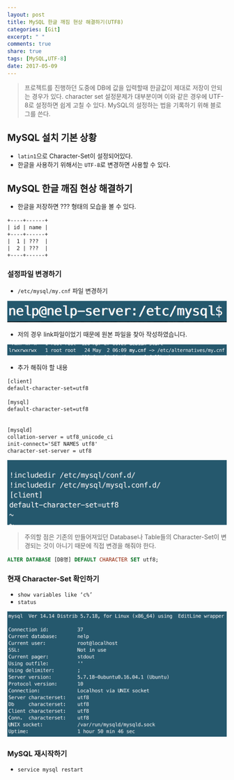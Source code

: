 ```yaml
---
layout: post
title: MySQL 한글 깨짐 현상 해결하기(UTF8)
categories: [Git]
excerpt: " "
comments: true
share: true
tags: [MySQL,UTF-8]
date: 2017-05-09
---
```


> 프로젝트를 진행하던 도중에 DB에 값을 입력할때 한글값이 제대로 저장이 안되는 경우가 있다. character set 설정문제가 대부분이며 이와 같은 경우에 UTF-8로 설정하면 쉽게 고칠 수 있다. MySQL의 설정하는 법을 기록하기 위해 블로그를 쓴다.

## MySQL 설치 기본 상황
- `latin1`으로 Character-Set이 설정되어있다.
- 한글을 사용하기 위해서는 `UTF-8`로 변경하면 사용할 수 있다.

## MySQL 한글 깨짐 현상 해결하기
- 한글을 저장하면 ??? 형태의 모습을 볼 수 있다.

```
+----+------+
| id | name |
+----+------+
|  1 | ???  |
|  2 | ???  |
+----+------+
```


### 설정파일 변경하기
- `/etc/mysql/my.cnf` 파일 변경하기

![No Image](/assets/20170509/1.PNG)

- 저의 경우 link파일이었기 때문에 원본 파일을 찾아 작성하였습니다.

![No Image](/assets/20170509/2.PNG)

- 추가 해줘야 할 내용

```
[client]
default-character-set=utf8

[mysql]
default-character-set=utf8


[mysqld]
collation-server = utf8_unicode_ci
init-connect='SET NAMES utf8'
character-set-server = utf8
```
![No Image](/assets/20170509/3.PNG)

> 주의할 점은 기존의 만들어져있던 Database나 Table들의 Character-Set이 변경되는 것이 아니기 때문에 직접 변경을 해줘야 한다.

``` sql
ALTER DATABASE [DB명] DEFAULT CHARACTER SET utf8;
```

### 현재 Character-Set 확인하기
- `show variables like ‘c%’`
- `status`

![No Image](/assets/20170509/4.PNG)

### MySQL 재시작하기
- `service mysql restart`
